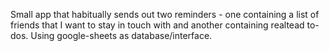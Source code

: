 Small app that habitually sends out two reminders -
one containing a list of friends that I want to stay in touch with and
another containing realtead to-dos. Using google-sheets as database/interface. 